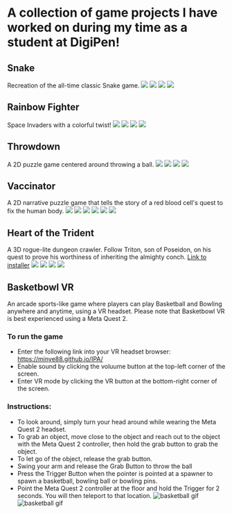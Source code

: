 # A collection of game projects I have worked on during my time as a student at DigiPen!

## Snake
Recreation of the all-time classic Snake game.
![](/Screenshots/snake1.PNG)
![](/Screenshots/snake2.PNG)
![](/Screenshots/snake3.PNG)
![](/Screenshots/snake4.PNG)

## Rainbow Fighter
Space Invaders with a colorful twist! 
![](/Screenshots/rainbowfighter1.PNG)
![](/Screenshots/rainbowfighter2.PNG)
![](/Screenshots/rainbowfighter3.PNG)
![](/Screenshots/rainbowfighter4.PNG)

## Throwdown
A 2D puzzle game centered around throwing a ball.
![](/Screenshots/throwdown1.PNG)
![](/Screenshots/throwdown2.PNG)
![](/Screenshots/throwdown3.PNG)
![](/Screenshots/throwdown4.PNG)

## Vaccinator
A 2D narrative puzzle game that tells the story of a red blood cell's quest to fix the human body.
![](/Screenshots/vaccinator1.PNG)
![](/Screenshots/vaccinator2.PNG)
![](/Screenshots/vaccinator3.PNG)
![](/Screenshots/vaccinator4.PNG)
![](/Screenshots/vaccinator5.PNG)
![](/Screenshots/vaccinator6.PNG)

## Heart of the Trident
A 3D rogue-lite dungeon crawler. Follow Triton, son of Poseidon, on his quest to prove his worthiness of inheriting the almighty conch.
[Link to installer](https://drive.google.com/file/d/117NUFuCDk1laaTeMvF7h4PWiw-NqHqKL/view?usp=share_link)
![](/Screenshots/hott1.PNG)
![](/Screenshots/hott2.PNG)
![](/Screenshots/hott3.PNG)
![](/Screenshots/hott4.PNG)

## Basketbowl VR
An arcade sports-like game where players can play Basketball and Bowling anywhere and anytime, using a VR headset. Please note that Basketbowl VR is best experienced using a Meta Quest 2.

### To run the game
- Enter the following link into your VR headset browser: https://minye88.github.io/IPA/
- Enable sound by clicking the voluume button at the top-left corner of the screen.
- Enter VR mode by clicking the VR button at the bottom-right corner of the screen.

### Instructions:
- To look around, simply turn your head around while wearing the Meta Quest 2 headset.
- To grab an object, move close to the object and reach out to the object with the Meta Quest 2 controller, then hold the grab button to grab the object.
- To let go of the object, release the grab button.
- Swing your arm and release the Grab Button to throw the ball
- Press the Trigger Button when the pointer is pointed at a spawner to spawn a basketball, bowling ball or bowling pins.
- Point the Meta Quest 2 controller at the floor and hold the Trigger for 2 seconds. You will then teleport to that location.
![basketball gif](/Screenshots/basketball.gif)
![basketball gif](/Screenshots/bowling.gif)
 
  
